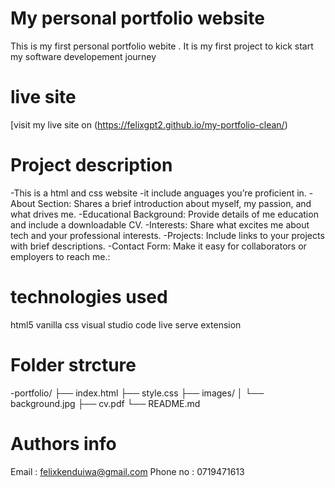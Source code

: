 # My personal portfolio website
This is my first personal portfolio webite . It is my first project to kick start my software developement journey

# live site
[visit my live site on (https://felixgpt2.github.io/my-portfolio-clean/)





# Project description 
-This is a html and css website
-it include anguages you’re proficient in.
-About Section: Shares a brief introduction about myself, my  passion, and what drives me.
-Educational Background: Provide details of me education and include a downloadable CV.
-Interests: Share what excites me about tech and your professional interests.
-Projects: Include links to your projects with brief descriptions.
-Contact Form: Make it easy for collaborators or employers to reach me.:

# technologies used 
html5
vanilla css
visual studio code
live serve extension

# Folder strcture
-portfolio/ ├── index.html ├── style.css ├── images/ │   └── background.jpg ├── cv.pdf └── README.md 

# Authors info 
Email : felixkenduiwa@gmail.com
Phone no : 0719471613














